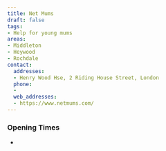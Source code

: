 ```yaml
---
title: Net Mums
draft: false
tags:
- Help for young mums
areas:
- Middleton
- Heywood
- Rochdale
contact:
  addresses:
  - Henry Wood Hse, 2 Riding House Street, London
  phone:
  - 
  web_addresses:
  - https://www.netmums.com/
---
```


### Opening Times
* 